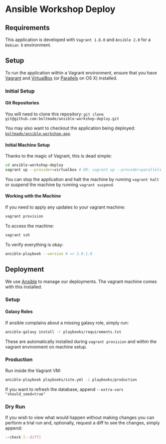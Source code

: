 Ansible Workshop Deploy
=======================

Requirements
------------

This application is developed with `Vagrant 1.8.0` and `Ansible 2.0` for a `Debian 8` environment.

Setup
-----

To run the application within a Vagrant environment, ensure that you have [Vagrant][vagrant] and
[VirtualBox][virtualbox] (or [Parallels][parallels] on OS X) installed.

### Initial Setup

#### Git Repositories

You will need to clone this repository: `git clone git@github.com:boltmade/ansible-workshop-deploy.git`

You may also want to checkout the application being deployed:
[`boltmade/ansible-workshop-app`][app].

#### Initial Machine Setup

Thanks to the magic of Vagrant, this is dead simple:

```bash
cd ansible-workshop-deploy
vagrant up --provider=virtualbox # OR: vagrant up --provider=parallels
```

You can stop the application and halt the machine by running `vagrant halt` or suspend the machine
by running `vagrant suspend`.

#### Working with the Machine

If you need to apply any updates to your vagrant machine:

```bash
vagrant provision
```

To access the machine:

```bash
vagrant ssh
```

To verify everything is okay:

```bash
ansible-playbook --version # => 2.0.1.0
```

Deployment
----------

We use [Ansible][ansible] to manage our deployments. The vagrant machine comes with this installed.

### Setup

#### Galaxy Roles

If ansible complains about a missing galaxy role, simply run:

```bash
ansible-galaxy install -r playbooks/requirements.txt
```

These are automatically installed during `vagrant provision` and within the vagrant environment on
machine setup.

### Production

Run inside the Vagrant VM:

```bash
ansible-playbook playbooks/site.yml -i playbooks/production
```

If you want to refresh the database, append `--extra-vars "should_seed=true"`

### Dry Run

If you wish to view what would happen without making changes you can perform a trial run and,
optionally, request a diff to see the changes, simply append:

```bash
--check [--diff]
```

[vagrant]: https://www.vagrantup.com/downloads.html
[virtualbox]: https://www.virtualbox.org/wiki/Downloads
[parallels]: http://www.parallels.com/products/desktop/
[app]: https://github.com/Boltmade/ansible-workshop-app
[ansible]: http://www.ansible.com/
